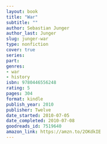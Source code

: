 ```yaml
---
layout: book
title: "War"
subtitle: ""
author: Sebastian Junger
author_last: Junger
slug: junger-war
type: nonfiction
cover: true
series: 
part: 
genres:
- war
- history
isbn: 9780446556248
rating: 5
pages: 304
format: kindle
publish_year: 2010
publisher: Twelve
date_started: 2010-07-05
date_completed: 2010-07-08
goodreads_id: 7519640
amazon_link: https://amzn.to/2OKdkIE
---
```

